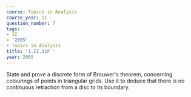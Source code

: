```yaml
---
course: Topics in Analysis
course_year: II
question_number: 7
tags:
- II
- '2005'
- Topics in Analysis
title: '1.II.11F '
year: 2005
---
```



State and prove a discrete form of Brouwer's theorem, concerning colourings of points in triangular grids. Use it to deduce that there is no continuous retraction from a disc to its boundary.